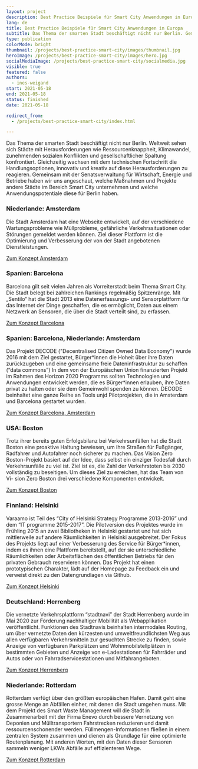 ```yaml
---
layout: project
description: Best Practice Beispiele für Smart City Anwendungen in Europa
lang: de
title: Best Practice Beispiele für Smart City Anwendungen in Europa
subtitle: Das Thema der smarten Stadt beschäftigt nicht nur Berlin. Gemeinsam mit der Senatsverwaltung für Wirtschaft, Energie und Betriebe haben wir uns angeschaut, welche Maßnahmen und Projekte andere Städte im Bereich Smart City unternehmen und welche Anwendungspotentiale diese für Berlin haben.
type: publication
colorMode: bright
thumbnail: /projects/best-practice-smart-city/images/thumbnail.jpg
heroImage: /projects/best-practice-smart-city/images/hero.jpg
socialMediaImage: /projects/best-practice-smart-city/socialmedia.jpg
visible: true
featured: false
authors:
  - ines-weigand
start: 2021-05-18
end: 2021-05-18
status: finished
date: 2021-05-18

redirect_from:
  - /projects/best-practice-smart-city/index.html

---
```



Das Thema der smarten Stadt beschäftigt nicht nur Berlin. Weltweit sehen sich Städte mit Herausforderungen wie Ressourcenknappheit, Klimawandel, zunehmenden sozialen Konflikten und gesellschaftlicher Spaltung konfrontiert. Gleichzeitig wachsen mit dem technischen Fortschritt die Handlungsoptionen, innovativ und kreativ auf diese Herausforderungen zu reagieren. Gemeinsam mit der Senatsverwaltung für Wirtschaft, Energie und Betriebe haben wir uns angeschaut, welche Maßnahmen und Projekte andere Städte im Bereich Smart City unternehmen und welche Anwendungspotentiale diese für Berlin haben.


### Niederlande: Amsterdam
Die Stadt Amsterdam hat eine Webseite entwickelt, auf der verschiedene Wartungsprobleme wie Müllprobleme, gefährliche Verkehrssituationen oder Störungen gemeldet werden können. Ziel dieser Plattform ist die Optimierung und Verbesserung der von der Stadt angebotenen Dienstleistungen. 

[Zum Konzept Amsterdam](https://github.com/technologiestiftung/lab-site/blob/master/source/projects/Best%20Practice%20Smart%20City%20Europa/pdfs/Smart%20City%20Amsterdam%20.pdf)

### Spanien: Barcelona
Barcelona gilt seit vielen Jahren als Vorreiterstadt beim Thema Smart City. Die Stadt belegt bei zahlreichen Rankings regelmäßig Spitzenränge. Mit „Sentilo“ hat die Stadt 2013 eine Datenerfassungs- und Sensorplattform für das Internet der Dinge geschaffen, die es ermöglicht, Daten aus einem Netzwerk an Sensoren, die über die Stadt verteilt sind, zu erfassen.

[Zum Konzept Barcelona](https://github.com/technologiestiftung/lab-site/blob/master/source/projects/Best%20Practice%20Smart%20City%20Europa/pdfs/Smart%20City%20Barcelona%20.pdf)



### Spanien: Barcelona, Niederlande: Amsterdam
Das Projekt DECODE ("Decentralised Citizen Owned Data Economy") wurde 2016 mit dem Ziel gestartet, Bürger\*innen die Hoheit über ihre Daten zurückzugeben und eine gemeinsame freie Dateninfrastruktur zu schaffen (“data commons”) In dem von der Europäischen Union finanzierten Projekt im Rahmen des Horizon 2020 Programms sollten Technologien und Anwendungen entwickelt werden, die es Bürger*innen erlauben, ihre Daten privat zu halten oder sie dem Gemeinwohl spenden zu können. DECODE beinhaltet eine ganze Reihe an Tools unjd Pilotprojekten, die in Amsterdam und Barcelona gestartet wurden.

[Zum Konzept Barcelona, Amsterdam](https://github.com/technologiestiftung/lab-site/blob/master/source/projects/Best%20Practice%20Smart%20City%20Europa/pdfs/Smart%20City%20Barcelona%20Amsterdam%20.pdf)

### USA: Boston
Trotz ihrer bereits guten Erfolgsbilanz bei Verkehrsunfällen hat die Stadt Boston eine proaktive Haltung bewiesen, um ihre Straßen für Fußgänger, Radfahrer und Autofahrer noch sicherer zu machen.
Das Vision Zero Boston-Projekt basiert auf der Idee, dass selbst ein einziger Todesfall durch Verkehrsunfälle zu viel ist. Ziel ist es, die Zahl der Verkehrstoten bis 2030 vollständig zu beseitigen. Um dieses Ziel zu erreichen, hat das Team von Vi- sion Zero Boston drei verschiedene Komponenten entwickelt.

[Zum Konzept Boston](https://github.com/technologiestiftung/lab-site/blob/master/source/projects/Best%20Practice%20Smart%20City%20Europa/pdfs/Smart%20City%20Boston%20.pdf)

### Finnland: Helsinki
Varaamo ist Teil des “City of Helsinki Strategy Programme 2013-2016” und dem “IT programme 2015-2017”. Die Pilotversion des Projektes wurde im Frühling 2015 an zwei Bibliotheken in Helsinki gestartet und hat sich mittlerweile auf andere Räumlichkeiten in Helsinki ausgebreitet. Der Fokus des Projekts liegt auf einer Verbesserung des Service für Bürger*innen, indem es ihnen eine Plattform bereitstellt, auf der sie unterschiedliche Räumlichkeiten oder Arbeitsflächen des öffentlichen Betriebs für den privaten Gebrauch reservieren können. Das Projekt hat einen prototypischen Charakter, lädt auf der Homepage zu Feedback ein und verweist direkt zu den Datengrundlagen via Github.

[Zum Konzept Helsinki](https://github.com/technologiestiftung/lab-site/blob/master/source/projects/Best%20Practice%20Smart%20City%20Europa/pdfs/Smart%20City%20Helsinki.pdf)

### Deutschland: Herrenberg
Die vernetzte Verkehrsplattform “stadtnavi” der Stadt Herrenberg wurde im Mai 2020 zur Förderung nachhaltiger Mobilität als Webapplikation veröffentlicht. Funktionen des Stadtnavis beinhalten intermodales Routing, um über vernetzte Daten den kürzesten und umweltfreundlichsten Weg aus allen verfügbaren Verkehrsmitteln zur gesuchten Strecke zu finden, sowie Anzeige von verfügbaren Parkplätzen und Wohnmobilstellplätzen in bestimmten Gebieten und Anzeige von e-Ladestationen für Fahrräder und Autos oder von Fahrradservicestationen und Mitfahrangeboten.

[Zum Konzept Herrenberg](https://github.com/technologiestiftung/lab-site/blob/master/source/projects/Best%20Practice%20Smart%20City%20Europa/pdfs/Smart%20City%20Herrenberg%20.pdf) 

### Niederlande: Rotterdam
Rotterdam verfügt über den größten europäischen Hafen. Damit geht eine grosse Menge an Abfällen einher, mit denen die Stadt umgehen muss. Mit dem Projekt des Smart Waste Management will die Stadt in Zusammenarbeit mit der Firma Enevo durch bessere Vernetzung von Deponien und Mülltransportern Fahrstrecken reduzieren und damit ressourcenschonender werden. Füllmengen-Informationen fließen in einem zentralen System zusammen und dienen als Grundlage für eine optimierte Routenplanung. Mit anderen Worten, mit den Daten dieser Sensoren sammeln weniger LKWs Abfälle auf effizienteren Wege.

[Zum Konzept Rotterdam](https://github.com/technologiestiftung/lab-site/blob/Best-Practice-Smart-City-Europa/source/projects/Best%20Practice%20Smart%20City%20Europa/pdfs/Smart%20City%20Rotterdam%20.pdf) 





